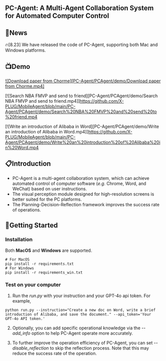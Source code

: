 ## PC-Agent: A Multi-Agent Collaboration System for Automated Computer Control

## 📢News
🔥[8.23] We have released the code of PC-Agent, supporting both Mac and Windows platforms.

## 📺Demo
[![Download paper from Chorme][PC-Agent/PCAgent/demo/Download paper from Chorme.mp4]](https://github.com/X-PLUG/MobileAgent/blob/main/PC-Agent/PCAgent/demo/Download%20paper%20from%20Chorme.mp4)

[![Search NBA FMVP and send to friend][PC-Agent/PCAgent/demo/Search NBA FMVP and send to friend.mp4]]https://github.com/X-PLUG/MobileAgent/blob/main/PC-Agent/PCAgent/demo/Search%20NBA%20FMVP%20and%20send%20to%20friend.mp4

[![Write an introduction of Alibaba in Word][PC-Agent/PCAgent/demo/Write an introduction of Alibaba in Word.mp4]]https://github.com/X-PLUG/MobileAgent/blob/main/PC-Agent/PCAgent/demo/Write%20an%20introduction%20of%20Alibaba%20in%20Word.mp4

## 📋Introduction
* PC-Agent is a multi-agent collaboration system, which can achieve automated control of computer software (_e.g._ Chrome, Word, and WeChat) based on user instructions.
* The visual perception module designed for high-resolution screens is better suited for the PC platforms.
* The Planning-Decision-Reflection framework improves the success rate of operations.

<!-- * PC-Agent是一个多智能体协作的系统，基于视觉感知实现多种电脑端应用的自动控制，包括Chrome, Word, WeChat等。
* 针对高分辨率屏幕设计的视觉感知模块更好地适应PC平台。
* 规划-决策-反思框架提高了操作的成功率。
 -->

## 🔧Getting Started

### Installation
Both **MacOS** and **Windows** are supported.
```
# For MacOS
pip install -r requirements.txt
# For Windows
pip install -r requirements_win.txt
```

### Test on your computer

1. Run the *run.py* with your instruction and your GPT-4o api token. For example,
```
python run.py --instruction="Create a new doc on Word, write a brief introduction of Alibaba, and save the document." --api_token='Your GPT-4o API token.'
```

2. Optionally, you can add specific operational knowledge via the *--add_info* option to help PC-Agent operate more accurately.

3. To further improve the operation efficiency of PC-Agent, you can set *--disable_reflection* to skip the reflection process. Note that this may reduce the success rate of the operation.

